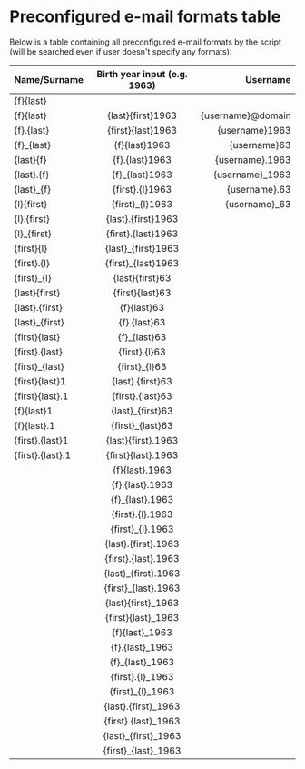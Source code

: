 # Preconfigured e-mail formats table
Below is a table containing all preconfigured e-mail formats by the script (will be searched even if user doesn't specify any formats):

| Name/Surname        | Birth year input (e.g. 1963)           | Username        |
| -------------       | :-------------:                        | -----:          |
| {f}{last}           |                                        |                 |
| {f}{last}	          |{last}{first}1963	                     |{username}@domain|
| {f}.{last}	        |{first}{last}1963	                     |{username}1963   |
| {f}_{last}	        |{f}{last}1963	                         |{username}63     |
| {last}{f}	          |{f}.{last}1963	                         |{username}.1963  |
| {last}.{f}	        |{f}_{last}1963	                         |{username}_1963  |
| {last}_{f}	        |{first}.{l}1963	                       |{username}.63    |
| {l}{first}	        |{first}_{l}1963	                       |{username}_63    |
| {l}.{first}	        |{last}.{first}1963                     |                 |
| {l}_{first}	        |{first}.{last}1963                     |                 |
| {first}{l}	          |{last}_{first}1963                     |                 |
| {first}.{l}	          |{first}_{last}1963                     |                 |
| {first}_{l}	          |{last}{first}63                     |                 |
| {last}{first}	        |{first}{last}63                     |                 |
| {last}.{first}	      |{f}{last}63                     |                 |
| {last}_{first}	      |{f}.{last}63                     |                 |
| {first}{last}	        |{f}_{last}63                     |                 |
| {first}.{last}	      |{first}.{l}63                     |                 |
| {first}_{last}	      |{first}_{l}63                     |                 |
| {first}{last}1	      |{last}.{first}63                     |                 |
| {first}{last}.1	      |{first}.{last}63                     |                 |
| {f}{last}1	          |{last}_{first}63                     |                 |
| {f}{last}.1	          |{first}_{last}63                     |                 |
| {first}.{last}1	      |{last}{first}.1963                     |                 |
| {first}.{last}.1	    |{first}{last}.1963                     |                 |
|                       |{f}{last}.1963                     |                 |
|                       |{f}.{last}.1963                     |                 |
|                       |{f}_{last}.1963                     |                 |
|                       |{first}.{l}.1963                     |                 |
|                       |{first}_{l}.1963                     |                 |
|                       |{last}.{first}.1963                     |                 |
|                       |{first}.{last}.1963                     |                 |
|                       |{last}_{first}.1963                     |                 |
|                       |{first}_{last}.1963                     |                 |
|                       |{last}{first}_1963                     |                 |
|                       |{first}{last}_1963                     |                 |
|                       |{f}{last}_1963                     |                 |
|                       |{f}.{last}_1963                     |                 |
|                       |{f}_{last}_1963                     |                 |
|                       |{first}.{l}_1963                     |                 |
|                       |{first}_{l}_1963                     |                 |
|                       |{last}.{first}_1963                     |                 |
|                       |{first}.{last}_1963                     |                 |
|                       |{last}_{first}_1963                     |                 |
|                       |{first}_{last}_1963                     |                 |
